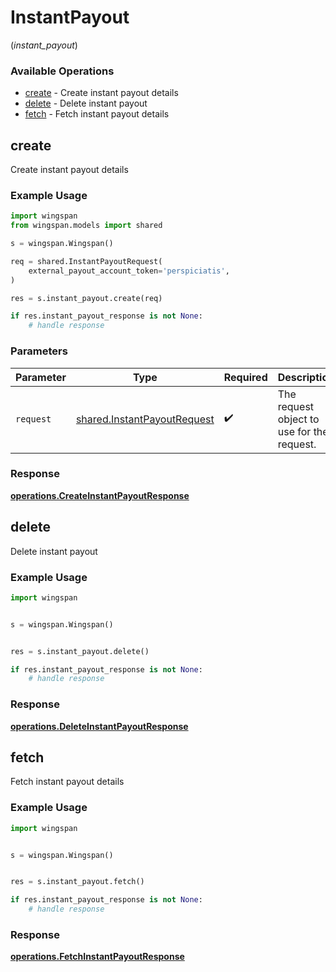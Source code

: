 # InstantPayout
(*instant_payout*)

### Available Operations

* [create](#create) - Create instant payout details
* [delete](#delete) - Delete instant payout
* [fetch](#fetch) - Fetch instant payout details

## create

Create instant payout details

### Example Usage

```python
import wingspan
from wingspan.models import shared

s = wingspan.Wingspan()

req = shared.InstantPayoutRequest(
    external_payout_account_token='perspiciatis',
)

res = s.instant_payout.create(req)

if res.instant_payout_response is not None:
    # handle response
```

### Parameters

| Parameter                                                                  | Type                                                                       | Required                                                                   | Description                                                                |
| -------------------------------------------------------------------------- | -------------------------------------------------------------------------- | -------------------------------------------------------------------------- | -------------------------------------------------------------------------- |
| `request`                                                                  | [shared.InstantPayoutRequest](../../models/shared/instantpayoutrequest.md) | :heavy_check_mark:                                                         | The request object to use for the request.                                 |


### Response

**[operations.CreateInstantPayoutResponse](../../models/operations/createinstantpayoutresponse.md)**


## delete

Delete instant payout

### Example Usage

```python
import wingspan


s = wingspan.Wingspan()


res = s.instant_payout.delete()

if res.instant_payout_response is not None:
    # handle response
```


### Response

**[operations.DeleteInstantPayoutResponse](../../models/operations/deleteinstantpayoutresponse.md)**


## fetch

Fetch instant payout details

### Example Usage

```python
import wingspan


s = wingspan.Wingspan()


res = s.instant_payout.fetch()

if res.instant_payout_response is not None:
    # handle response
```


### Response

**[operations.FetchInstantPayoutResponse](../../models/operations/fetchinstantpayoutresponse.md)**

